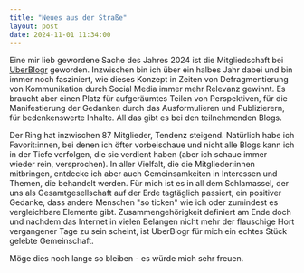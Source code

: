 ```yaml
---
title: "Neues aus der Straße"
layout: post
date: 2024-11-01 11:34:00
---
```


Eine mir lieb gewordene Sache des Jahres 2024 ist die Mitgliedschaft bei [UberBlogr](https://uberblogr.de) geworden. Inzwischen bin ich über ein halbes Jahr dabei und bin immer noch fasziniert, wie dieses Konzept in Zeiten von Defragmentierung von Kommunikation durch Social Media immer mehr Relevanz gewinnt. Es braucht aber einen Platz für aufgeräumtes Teilen von Perspektiven, für die Manifestierung der Gedanken durch das Ausformulieren und Publizierern, für bedenkenswerte Inhalte. All das gibt es bei den teilnehmenden Blogs.

Der Ring hat inzwischen 87 Mitglieder, Tendenz steigend. Natürlich habe ich Favorit:innen, bei denen ich öfter vorbeischaue und nicht alle Blogs kann ich in der Tiefe verfolgen, die sie verdient haben (aber ich schaue immer wieder rein, versprochen). In aller Vielfalt, die die Mitglieder:innen mitbringen, entdecke ich aber auch Gemeinsamkeiten in Interessen und Themen, die behandelt werden. Für mich ist es in all dem Schlamassel, der uns als Gesamtgesellschaft auf der Erde tagtäglich passiert, ein positiver Gedanke, dass andere Menschen "so ticken" wie ich oder zumindest es vergleichbare Elemente gibt. Zusammengehörigkeit definiert am Ende doch und nachdem das Internet in vielen Belangen nicht mehr der flauschige Hort vergangener Tage zu sein scheint, ist UberBlogr für mich ein echtes Stück gelebte Gemeinschaft.

Möge dies noch lange so bleiben - es würde mich sehr freuen.